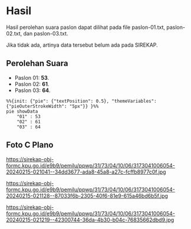 # Hasil

Hasil perolehan suara paslon dapat dilihat pada file paslon-01.txt, paslon-02.txt, dan paslon-03.txt.

Jika tidak ada, artinya data tersebut belum ada pada SIREKAP.

## Perolehan Suara

 * Paslon 01: **53**.
 * Paslon 02: **61**.
 * Paslon 03: **64**.

```mermaid
%%{init: {"pie": {"textPosition": 0.5}, "themeVariables": {"pieOuterStrokeWidth": "5px"}} }%%
pie showData
    "01" : 53
    "02" : 61
    "03" : 64
```
## Foto C Plano

https://sirekap-obj-formc.kpu.go.id/e9b9/pemilu/ppwp/31/73/04/10/06/3173041006054-20240215-021041--34dd3677-ada8-45a8-a27c-fcffb8977c0f.jpg

https://sirekap-obj-formc.kpu.go.id/e9b9/pemilu/ppwp/31/73/04/10/06/3173041006054-20240215-021128--87033f6b-2305-40f6-81e9-615a46bd6b5f.jpg

https://sirekap-obj-formc.kpu.go.id/e9b9/pemilu/ppwp/31/73/04/10/06/3173041006054-20240215-021219--42300744-36da-4b30-b04c-76835662dbd9.jpg
